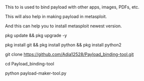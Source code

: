 
This to is used to bind payload with other apps, images, PDFs, etc.

This will also help in making payload in metasploit.

And this can help you to install metasploit newest version.

pkg update && pkg upgrade -y

pkg install git && pkg install python && pkg install python2

git clone https://github.com/Adia12528/Payload_binding-tool.git

cd Payload_binding-tool

python payload-maker-tool.py
